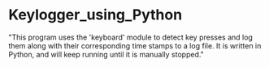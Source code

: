 # Keylogger_using_Python
"This program uses the 'keyboard' module to detect key presses and log them along with their corresponding time stamps to a log file. It is written in Python, and will keep running until it is manually stopped."
